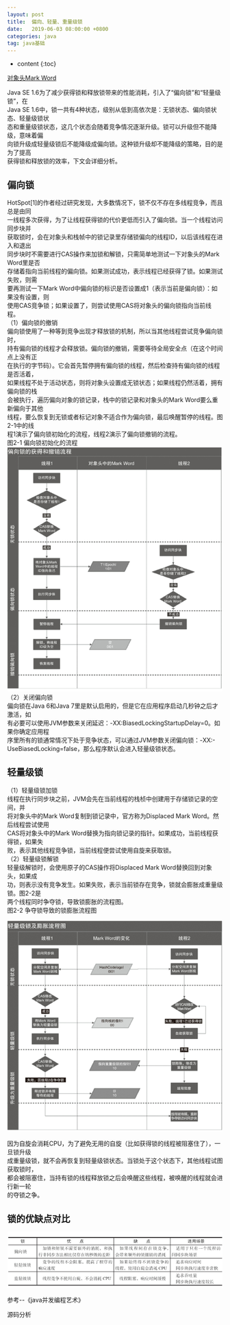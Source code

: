 ```yaml
---
layout: post
title:  偏向、轻量、重量级锁
date:   2019-06-03 08:00:00 +0800
categories: java
tag: java基础
---
```


* content
{:toc}

[对象头Mark Word](/2018/08/24/java基本类型-对象内存占用/)

Java SE 1.6为了减少获得锁和释放锁带来的性能消耗，引入了“偏向锁”和“轻量级锁”，在   
Java SE 1.6中，锁一共有4种状态，级别从低到高依次是：无锁状态、偏向锁状态、轻量级锁状   
态和重量级锁状态，这几个状态会随着竞争情况逐渐升级。锁可以升级但不能降级，意味着偏   
向锁升级成轻量级锁后不能降级成偏向锁。这种锁升级却不能降级的策略，目的是为了提高   
获得锁和释放锁的效率，下文会详细分析。   
## 偏向锁   
HotSpot[1]的作者经过研究发现，大多数情况下，锁不仅不存在多线程竞争，而且总是由同   
一线程多次获得，为了让线程获得锁的代价更低而引入了偏向锁。当一个线程访问同步块并   
获取锁时，会在对象头和栈帧中的锁记录里存储锁偏向的线程ID，以后该线程在进入和退出   
同步块时不需要进行CAS操作来加锁和解锁，只需简单地测试一下对象头的Mark Word里是否   
存储着指向当前线程的偏向锁。如果测试成功，表示线程已经获得了锁。如果测试失败，则需   
要再测试一下Mark Word中偏向锁的标识是否设置成1（表示当前是偏向锁）：如果没有设置，则   
使用CAS竞争锁；如果设置了，则尝试使用CAS将对象头的偏向锁指向当前线程。   
（1）偏向锁的撤销   
偏向锁使用了一种等到竞争出现才释放锁的机制，所以当其他线程尝试竞争偏向锁时，   
持有偏向锁的线程才会释放锁。偏向锁的撤销，需要等待全局安全点（在这个时间点上没有正   
在执行的字节码）。它会首先暂停拥有偏向锁的线程，然后检查持有偏向锁的线程是否活着，   
如果线程不处于活动状态，则将对象头设置成无锁状态；如果线程仍然活着，拥有偏向锁的栈   
会被执行，遍历偏向对象的锁记录，栈中的锁记录和对象头的Mark Word要么重新偏向于其他   
线程，要么恢复到无锁或者标记对象不适合作为偏向锁，最后唤醒暂停的线程。图2-1中的线   
程1演示了偏向锁初始化的流程，线程2演示了偏向锁撤销的流程。   
图2-1 偏向锁初始化的流程   
![](/styles/images/java/lock1.png)   
（2）关闭偏向锁   
偏向锁在Java 6和Java 7里是默认启用的，但是它在应用程序启动几秒钟之后才激活，如   
有必要可以使用JVM参数来关闭延迟：-XX:BiasedLockingStartupDelay=0。如果你确定应用程   
序里所有的锁通常情况下处于竞争状态，可以通过JVM参数关闭偏向锁：-XX:-   
UseBiasedLocking=false，那么程序默认会进入轻量级锁状态。   
## 轻量级锁   
（1）轻量级锁加锁   
线程在执行同步块之前，JVM会先在当前线程的栈桢中创建用于存储锁记录的空间，并   
将对象头中的Mark Word复制到锁记录中，官方称为Displaced Mark Word。然后线程尝试使用   
CAS将对象头中的Mark Word替换为指向锁记录的指针。如果成功，当前线程获得锁，如果失   
败，表示其他线程竞争锁，当前线程便尝试使用自旋来获取锁。   
（2）轻量级锁解锁   
轻量级解锁时，会使用原子的CAS操作将Displaced Mark Word替换回到对象头，如果成   
功，则表示没有竞争发生。如果失败，表示当前锁存在竞争，锁就会膨胀成重量级锁。图2-2是   
两个线程同时争夺锁，导致锁膨胀的流程图。   
图2-2 争夺锁导致的锁膨胀流程图   
   
![](/styles/images/java/lock2.png)   
   
因为自旋会消耗CPU，为了避免无用的自旋（比如获得锁的线程被阻塞住了），一旦锁升级   
成重量级锁，就不会再恢复到轻量级锁状态。当锁处于这个状态下，其他线程试图获取锁时，   
都会被阻塞住，当持有锁的线程释放锁之后会唤醒这些线程，被唤醒的线程就会进行新一轮   
的夺锁之争。   

## 锁的优缺点对比

![](/styles/images/java/lock3.png)


参考--《java并发编程艺术》

源码分析

